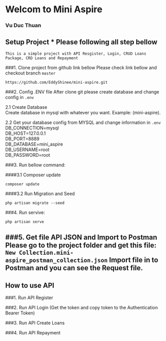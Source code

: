 # Welcom to Mini Aspire
### Vu Duc Thuan
## Setup Project * Please following all step bellow

``This is a simple project with API Resgister, Login, CRUD Loans Package, CRD Loans and Repayment``

###1. Clone project from github link bellow
Please check link bellow and checkout branch ``master``

``https://github.com/EddyShinee/mini-aspire.git``

###2. Config .ENV file
After clone git please create database and change config in ``.env``

2.1 Create Database\
Create database in mysql with whatever you want. Example: (mini-aspire).

2.2 Get your database config from MYSQL and change information in  ``.env``\
DB_CONNECTION=mysql\
DB_HOST=127.0.0.1\
DB_PORT=8889\
DB_DATABASE=mini_aspire\
DB_USERNAME=root\
DB_PASSWORD=root

###3. Run bellow command:

####3.1 Composer update

``composer update``

####3.2 Run Migration and Seed

``php artisan migrate --seed``

###4. Run servive:

``php artisan serve``

###5. Get file API JSON and Import to Postman
Please go to the project folder and get this file: \
``New Collection.mini-aspire_postman_collection.json``
Import file in to Postman and you can see the Request file.
--------------------------------------------------------
## How to use API

###1. Run API Register 

###2. Run API Login (Get the token and copy token to the Authentication Bearer Token)

###3. Run API Create Loans

###4. Run API Repayment
